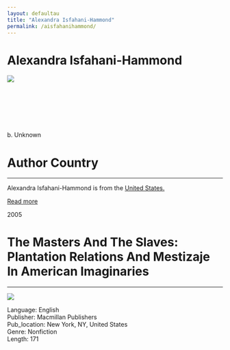 ```yaml
---
layout: defaultau
title: "Alexandra Isfahani-Hammond"
permalink: /aisfahanihammond/
---
```

<!-- partial:index.partial.html -->
<div class="content">
    <h1>Alexandra Isfahani-Hammond</h1>
    <div class="quote">
        <div><img src="http://lit-internal.ucsd.edu/cms-faculty/images/aisfahanihammond.jpg" class="logo"></div>
    </div>
    <div class="timeline">
        <div style="padding-bottom:100px;"></div>
        <div class="block">
            <div class="date right"><p class="right">b. Unknown</p></div>
            <div class="dot"></div>
            <div class="left first">
            <div class="author_country">
                <h1>Author Country</h1><hr>
          <div class="aclocation">  <p>Alexandra Isfahani-Hammond is from the <a href="{{ site.baseurl }}/1"> United States.</a></p></div>
                <div class="acreadmore"><a href="" target="_blank">Read more</a></div>
            </div>
            </div>
        </div>
        <div class="block">
            <div class="date left"><p class="left">2005</p></div>
            <div class="dot"></div>
            <div class="right hide">
                <h1>The Masters And The Slaves: Plantation Relations And Mestizaje In American Imaginaries</h1><hr>
                <p><img src="https://m.media-amazon.com/images/I/51J2JEw71DL._SX322_BO1,204,203,200_.jpg"></p>
                <p>
                Language: English<br/>
                Publisher: Macmillan Publishers<br/>
                Pub_location: New York, NY, United States<br/>
                Genre: Nonfiction<br/>
                Length: 171 <br/>                   </p>
            </div>
        </div>
  <!-- partial -->
<script src='https://cdnjs.cloudflare.com/ajax/libs/jquery/3.1.1/jquery.min.js'></script><script  src="{{ site.baseurl }}/assets/js/authorscript.js"></script>